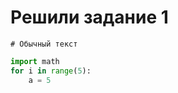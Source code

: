 # Решили задание 1

```
# Обычный текст
```

```python
import math
for i in range(5):
    a = 5
```
